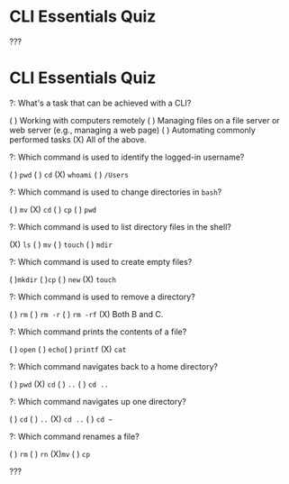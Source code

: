 # CLI Essentials Quiz

???

# CLI Essentials Quiz

?: What's a task that can be achieved with a CLI?

( ) Working with computers remotely ( ) Managing files on a file server or web server (e.g., managing a web page) ( ) Automating commonly performed tasks (X) All of the above.

?: Which command is used to identify the logged-in username?

( ) `pwd` ( ) `cd` (X) `whoami` ( ) `/Users`

?: Which command is used to change directories in `bash`?

( ) `mv` (X) `cd` ( ) `cp` ( ) `pwd`

?: Which command is used to list directory files in the shell?

(X) `ls` ( ) `mv` ( ) `touch` ( ) `mdir`

?: Which command is used to create empty files?

( )`mkdir` ( )`cp` ( ) `new` (X) `touch`	

?: Which command is used to remove a directory?

( ) `rm` ( ) `rm -r` ( ) `rm -rf` (X) Both B and C.

?: Which command prints the contents of a file?

( ) `open` ( ) `echo`( ) `printf` (X) `cat`

?: Which command navigates back to a home directory?

( ) `pwd` (X) `cd` ( ) `..` ( ) `cd ..`

?: Which command navigates up one directory?

( ) `cd` ( ) `..` (X) `cd ..`	( ) `cd ~`

?: Which command renames a file?

( ) `rm` ( ) `rn` (X)`mv` ( ) `cp` 

???
